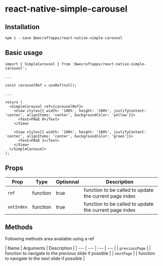# react-native-simple-carousel

## Installation

```
npm i --save @wecraftapps/react-native-simple-carousel
```

## Basic usage

```
import { SimpleCarousel } from '@wecraftapps/react-native-simple-carousel';

...

const carouselRef = useRef(null);

...

return (
  <SimpleCarousel ref={carouselRef}>
    <View style={{ width: '100%', height: '100%', justifyContent: 'center', alignItems: 'center', backgroundColor: 'yellow'}}>
      <Text>PAGE 0</Text>
    </View>

    <View style={{ width: '100%', height: '100%', justifyContent: 'center', alignItems: 'center', backgroundColor: 'green'}}>
      <Text>PAGE 1</Text>
    </View>
  </SimpleCarousel>
);
```

## Props

| Prop | Type | Optionnal | Description |
| --- | --- | --- | --- |
| `ref` | function | true | function to be called to update the current page index |
| `setIndex` | function | true | function to be called to update the current page index |

## Methods

Following methods area available using a ref

| Name | Arguments | Description |
| --- | --- | --- | --- |
| `previousPage` |  | function to navigate to the previous slide if possible |
| `nextPage` |  | function to navigate to the next slide if possible |
